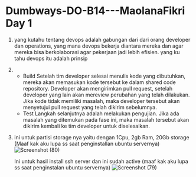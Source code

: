 # Dumbways-DO-B14---MaolanaFikri Day 1

1. yang kutahu tentang devops adalah gabungan dari dari orang developer dan operations, yang mana devops bekerja diantara mereka dan agar mereka bisa berkolaborasi agar pekerjaan jadi lebih efisien. yang ku tahu devops itu adalah prinsip

2. - Build
     Setelah tim developer selesai menulis kode yang dibutuhkan, mereka akan memasukan kode tersebut ke dalam shared code repository. Developer akan mengirimkan  pull request, setelah developer yang lain akan mereview perubahan yang telah dilakukan. Jika kode tidak memiliki masalah, maka developer tersebut akan menyetujui pull request yang telah dikirim sebelumnya.
   - Test
     Langkah selanjutnya adalah melakukan pengujian.  Jika ada masalah yang ditemukan pada fase ini, maka masalah tersebut akan dikirim kembali ke tim developer untuk diselesaikan.
     
3.   ini untuk partisi storage nya yaitu dengan 1Cpu, 2gb Ram, 20Gb storage (Maaf kak aku lupa ss saat penginstallan ubuntu servernya) 
     ![Screenshot (80)](https://user-images.githubusercontent.com/118157585/201795511-c176242b-902e-4d96-b6e3-e7a1fa92e58b.png)
     
     
     Ini untuk hasil install ssh server dan ini sudah active (maaf kak aku lupa ss saat penginstalan ubuntu servernya)
     ![Screenshot (79)](https://user-images.githubusercontent.com/118157585/201795613-08de74d2-a9b0-4680-8a93-00df2005007c.png)
